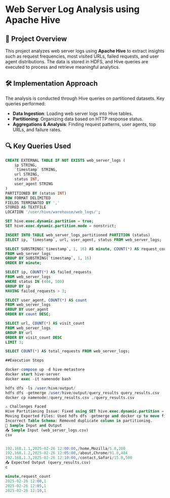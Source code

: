 
# Web Server Log Analysis using Apache Hive

## 📌 Project Overview
This project analyzes web server logs using **Apache Hive** to extract insights such as request frequencies, most visited URLs, failed requests, and user agent distributions. The data is stored in HDFS, and Hive queries are executed to process and retrieve meaningful analytics.

## 🛠️ Implementation Approach
The analysis is conducted through Hive queries on partitioned datasets. Key queries performed:
- **Data Ingestion**: Loading web server logs into Hive tables.
- **Partitioning**: Organizing data based on HTTP response status.
- **Aggregations & Analysis**: Finding request patterns, user agents, top URLs, and failure rates.

## 🔍 Key Queries Used
```sql
CREATE EXTERNAL TABLE IF NOT EXISTS web_server_logs (
    ip STRING,
    `timestamp` STRING,
    url STRING,
    status INT,
    user_agent STRING
)
PARTITIONED BY (status INT)
ROW FORMAT DELIMITED 
FIELDS TERMINATED BY ',' 
STORED AS TEXTFILE
LOCATION '/user/hive/warehouse/web_logs/';

SET hive.exec.dynamic.partition = true;
SET hive.exec.dynamic.partition.mode = nonstrict;

INSERT INTO TABLE web_server_logs_partitioned PARTITION (status)
SELECT ip, `timestamp`, url, user_agent, status FROM web_server_logs;

SELECT SUBSTRING(`timestamp`, 1, 16) AS minute, COUNT(*) AS request_count
FROM web_server_logs
GROUP BY SUBSTRING(`timestamp`, 1, 16)
ORDER BY minute;

SELECT ip, COUNT(*) AS failed_requests
FROM web_server_logs
WHERE status IN (404, 500)
GROUP BY ip
HAVING failed_requests > 3;

SELECT user_agent, COUNT(*) AS count 
FROM web_server_logs 
GROUP BY user_agent 
ORDER BY count DESC;

SELECT url, COUNT(*) AS visit_count
FROM web_server_logs
GROUP BY url
ORDER BY visit_count DESC
LIMIT 3;

SELECT COUNT(*) AS total_requests FROM web_server_logs;

##Execution Steps

docker-compose up -d hive-metastore
docker start hive-server
docker exec -it namenode bash

hdfs dfs -ls /user/hive/output/
hdfs dfs -getmerge /user/hive/output/query_results query_results.csv
docker cp namenode:/query_results.csv ./query_results.csv

⚠️ Challenges Faced
Hive Partitioning Issue: Fixed using SET hive.exec.dynamic.partition = true;
Moving Exported Files: Used hdfs dfs -getmerge and docker cp to move files.
Incorrect Table Schema: Removed duplicate column in partitioning.
📂 Sample Input and Output
📥 Sample Input (web_server_logs.csv)
csv


192.168.1.1,2025-02-26 12:00:00,/home,Mozilla/5.0,200
192.168.1.2,2025-02-26 12:05:00,/about,Chrome/91.0,404
192.168.1.3,2025-02-26 12:10:00,/contact,Safari/15.0,500
📤 Expected Output (query_results.csv)
c

minute,request_count
2025-02-26 12:00,1
2025-02-26 12:05,1
2025-02-26 12:10,1
